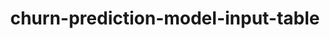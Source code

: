 ---
schema: default
title: churn-prediction-model-input-table
organization: other_org
notes: type = kedro_datasets.pandas.parquet_dataset.ParquetDataset
resources:
  - name: churn-prediction-model-input-table
    url: 'https://github.com/ResponsibleAIML/django-kedro/tree/main/kedro-projects/churn-prediction-kedro/data/03_primary/model_input_table.pq'
    format: pq
category:
  - 03-primary
maintainer: 
maintainer_email: 
project:
  - churn-prediction
preview: |
  <table border="1" class="dataframe">
    <thead>
      <tr style="text-align: right;">
        <th></th>
        <th>CreditScore</th>
        <th>Age</th>
        <th>Tenure</th>
        <th>Balance</th>
        <th>HasCrCard</th>
        <th>IsActiveMember</th>
        <th>EstimatedSalary</th>
        <th>Exited</th>
        <th>EstimatedSalary_CreditScore_Ratio</th>
        <th>CreditScore_EstimatedSalary_Ratio</th>
        <th>Balance_EstimatedSalary_Ratio</th>
        <th>Balance_IsZero</th>
        <th>Balance_GeographyMean_Ratio</th>
        <th>Tenure_Age_Ratio</th>
        <th>NumOfProducts_Tenure_Ratio</th>
        <th>Geography_Germany</th>
        <th>Geography_Spain</th>
        <th>Gender_Male</th>
        <th>CreditScoreBins_Medium</th>
        <th>CreditScoreBins_High</th>
        <th>CreditScoreBins_Very High</th>
        <th>NumOfProducts_2</th>
        <th>NumOfProducts_3</th>
        <th>NumOfProducts_4</th>
      </tr>
    </thead>
    <tbody>
      <tr>
        <th>0</th>
        <td>619</td>
        <td>42</td>
        <td>2</td>
        <td>0.00</td>
        <td>1</td>
        <td>1</td>
        <td>101348.88</td>
        <td>1</td>
        <td>163.730016</td>
        <td>0.006108</td>
        <td>0.000000</td>
        <td>True</td>
        <td>0.000000</td>
        <td>0.047619</td>
        <td>0.500000</td>
        <td>False</td>
        <td>False</td>
        <td>False</td>
        <td>True</td>
        <td>False</td>
        <td>False</td>
        <td>False</td>
        <td>False</td>
        <td>False</td>
      </tr>
      <tr>
        <th>1</th>
        <td>608</td>
        <td>41</td>
        <td>1</td>
        <td>83807.86</td>
        <td>0</td>
        <td>1</td>
        <td>112542.58</td>
        <td>0</td>
        <td>185.102928</td>
        <td>0.005402</td>
        <td>0.744677</td>
        <td>False</td>
        <td>1.396798</td>
        <td>0.024390</td>
        <td>1.000000</td>
        <td>False</td>
        <td>True</td>
        <td>False</td>
        <td>True</td>
        <td>False</td>
        <td>False</td>
        <td>False</td>
        <td>False</td>
        <td>False</td>
      </tr>
      <tr>
        <th>2</th>
        <td>502</td>
        <td>42</td>
        <td>8</td>
        <td>159660.80</td>
        <td>1</td>
        <td>0</td>
        <td>113931.57</td>
        <td>1</td>
        <td>226.955319</td>
        <td>0.004406</td>
        <td>1.401375</td>
        <td>False</td>
        <td>2.661013</td>
        <td>0.190476</td>
        <td>0.375000</td>
        <td>False</td>
        <td>False</td>
        <td>False</td>
        <td>True</td>
        <td>False</td>
        <td>False</td>
        <td>False</td>
        <td>True</td>
        <td>False</td>
      </tr>
      <tr>
        <th>3</th>
        <td>699</td>
        <td>39</td>
        <td>1</td>
        <td>0.00</td>
        <td>0</td>
        <td>0</td>
        <td>93826.63</td>
        <td>0</td>
        <td>134.229800</td>
        <td>0.007450</td>
        <td>0.000000</td>
        <td>True</td>
        <td>0.000000</td>
        <td>0.025641</td>
        <td>2.000000</td>
        <td>False</td>
        <td>False</td>
        <td>False</td>
        <td>False</td>
        <td>True</td>
        <td>False</td>
        <td>True</td>
        <td>False</td>
        <td>False</td>
      </tr>
      <tr>
        <th>4</th>
        <td>850</td>
        <td>43</td>
        <td>2</td>
        <td>125510.82</td>
        <td>1</td>
        <td>1</td>
        <td>79084.10</td>
        <td>0</td>
        <td>93.040118</td>
        <td>0.010748</td>
        <td>1.587055</td>
        <td>False</td>
        <td>2.091847</td>
        <td>0.046512</td>
        <td>0.500000</td>
        <td>False</td>
        <td>True</td>
        <td>False</td>
        <td>False</td>
        <td>False</td>
        <td>True</td>
        <td>False</td>
        <td>False</td>
        <td>False</td>
      </tr>
      <tr>
        <th>5</th>
        <td>645</td>
        <td>44</td>
        <td>8</td>
        <td>113755.78</td>
        <td>1</td>
        <td>0</td>
        <td>149756.71</td>
        <td>1</td>
        <td>232.180946</td>
        <td>0.004307</td>
        <td>0.759604</td>
        <td>False</td>
        <td>1.895930</td>
        <td>0.181818</td>
        <td>0.250000</td>
        <td>False</td>
        <td>True</td>
        <td>True</td>
        <td>True</td>
        <td>False</td>
        <td>False</td>
        <td>True</td>
        <td>False</td>
        <td>False</td>
      </tr>
      <tr>
        <th>6</th>
        <td>822</td>
        <td>50</td>
        <td>7</td>
        <td>0.00</td>
        <td>1</td>
        <td>1</td>
        <td>10062.80</td>
        <td>0</td>
        <td>12.241849</td>
        <td>0.081687</td>
        <td>0.000000</td>
        <td>True</td>
        <td>0.000000</td>
        <td>0.140000</td>
        <td>0.285714</td>
        <td>False</td>
        <td>False</td>
        <td>True</td>
        <td>False</td>
        <td>False</td>
        <td>True</td>
        <td>True</td>
        <td>False</td>
        <td>False</td>
      </tr>
      <tr>
        <th>7</th>
        <td>376</td>
        <td>29</td>
        <td>4</td>
        <td>115046.74</td>
        <td>1</td>
        <td>0</td>
        <td>119346.88</td>
        <td>1</td>
        <td>317.411915</td>
        <td>0.003150</td>
        <td>0.963969</td>
        <td>False</td>
        <td>0.958723</td>
        <td>0.137931</td>
        <td>1.000000</td>
        <td>True</td>
        <td>False</td>
        <td>False</td>
        <td>False</td>
        <td>False</td>
        <td>False</td>
        <td>False</td>
        <td>False</td>
        <td>True</td>
      </tr>
      <tr>
        <th>8</th>
        <td>501</td>
        <td>44</td>
        <td>4</td>
        <td>142051.07</td>
        <td>0</td>
        <td>1</td>
        <td>74940.50</td>
        <td>0</td>
        <td>149.581836</td>
        <td>0.006685</td>
        <td>1.895518</td>
        <td>False</td>
        <td>2.367518</td>
        <td>0.090909</td>
        <td>0.500000</td>
        <td>False</td>
        <td>False</td>
        <td>True</td>
        <td>True</td>
        <td>False</td>
        <td>False</td>
        <td>True</td>
        <td>False</td>
        <td>False</td>
      </tr>
      <tr>
        <th>9</th>
        <td>684</td>
        <td>27</td>
        <td>2</td>
        <td>134603.88</td>
        <td>1</td>
        <td>1</td>
        <td>71725.73</td>
        <td>0</td>
        <td>104.862178</td>
        <td>0.009536</td>
        <td>1.876647</td>
        <td>False</td>
        <td>2.243398</td>
        <td>0.074074</td>
        <td>0.500000</td>
        <td>False</td>
        <td>False</td>
        <td>True</td>
        <td>False</td>
        <td>True</td>
        <td>False</td>
        <td>False</td>
        <td>False</td>
        <td>False</td>
      </tr>
    </tbody>
  </table>
---